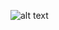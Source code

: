 ![alt text](https://raw.githubusercontent.com/lifeeka/leaflet.bezier/supun-dev/demo/demo.gif "Logo Title Text 1")
